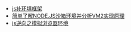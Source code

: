 - [js补环境框架](https://github.com/xuxiaobo-bobo/boda_jsEnv)
- [简单了解NODE.JS沙箱环境并分析VM2实现原理](https://0xgeekcat.github.io/%E7%AE%80%E5%8D%95%E4%BA%86%E8%A7%A3Node.js%E6%B2%99%E7%AE%B1%E7%8E%AF%E5%A2%83%E5%B9%B6%E5%88%86%E6%9E%90VM2%E5%AE%9E%E7%8E%B0%E5%8E%9F%E7%90%86.html)
- [js逆向之模拟浏览器环境](https://hexo-fanchangrui.vercel.app/2022/08/05/js%E9%80%86%E5%90%91%E4%B9%8B%E6%A8%A1%E6%8B%9F%E6%B5%8F%E8%A7%88%E5%99%A8%E7%8E%AF%E5%A2%83/)